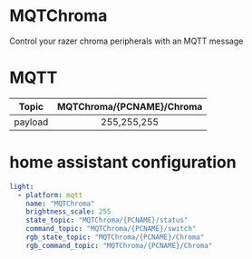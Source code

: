 # MQTChroma
Control your razer chroma peripherals with an MQTT message

# MQTT
| Topic        | MQTChroma/{PCNAME}/Chroma|
| ------------- |:-------------:|
| payload      | 255,255,255 |

# home assistant configuration
```yaml
light:
  - platform: mqtt
    name: "MQTChroma"
    brightness_scale: 255
    state_topic: "MQTChroma/{PCNAME}/status"
    command_topic: "MQTChroma/{PCNAME}/switch"
    rgb_state_topic: "MQTChroma/{PCNAME}/Chroma"
    rgb_command_topic: "MQTChroma/{PCNAME}/Chroma"
```
